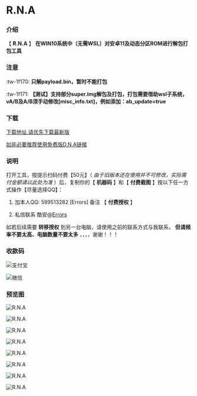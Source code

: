 #  **R.N.A** 

### 介绍

【 **R.N.A** 】
 **在WIN10系统中（无需WSL）对安卓11及动态分区ROM进行解包打包工具** 


### 注意

 :tw-1f170: **只解payload.bin，暂时不能打包** 

 :tw-1f171: **【测试】支持部分super.img解包及打包，打包需要借助wsl子系统，vA/B及A/B须手动修改[misc_info.txt]，例如添加：ab_update=true** 


### 下载

[下载地址 请优先下载最新版](https://gitee.com/sharpeter/rna/releases)

[如非必要推荐使用免费版D.N.A链接](https://gitee.com/sharpeter/DNA)



### 说明

打开工具，按提示扫码付费【50元】（ _由于旧版本还在使用并不可修改，实际需付金额请以此处为准_ ）后，复制你的【 **机器码** 】和【 **付费截图** 】按以下任一方式操作【尽量选择QQ】：

1. 加本人QQ: 599513282  [Errors]    备注 【  **付费授权**  】

2. 私信联系 酷安@[Errors](http://www.coolapk.com/u/1403335)


如若后续需要 **转移授权** 到另一台电脑，请使用之前的联系方式与我联系， **但请频率不要太高、电脑数量不要太多** ，，，，谢谢！！！



### 收款码

![支付宝](https://gitee.com/sharpeter/rna/raw/master/donate/Alipay-500.jpg)


![微信](https://gitee.com/sharpeter/rna/raw/master/donate/Wechat-500.png)


### 预览图

![R.N.A](https://gitee.com/sharpeter/rna/raw/master/views/view_a.png)

![R.N.A](https://gitee.com/sharpeter/rna/raw/master/views/view_b.png)

![R.N.A](https://gitee.com/sharpeter/rna/raw/master/views/view_c.png)

![R.N.A](https://gitee.com/sharpeter/rna/raw/master/views/view_d.png)

![R.N.A](https://gitee.com/sharpeter/rna/raw/master/views/view_e.png)

![R.N.A](https://gitee.com/sharpeter/rna/raw/master/views/view_f.png)

![R.N.A](https://gitee.com/sharpeter/rna/raw/master/views/1.png)

![R.N.A](https://gitee.com/sharpeter/rna/raw/master/views/2.png)